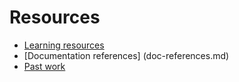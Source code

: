 # Resources

- [Learning resources](learning-resources.md)
- [Documentation references] (doc-references.md)
- [Past work](past-work.md)
 
